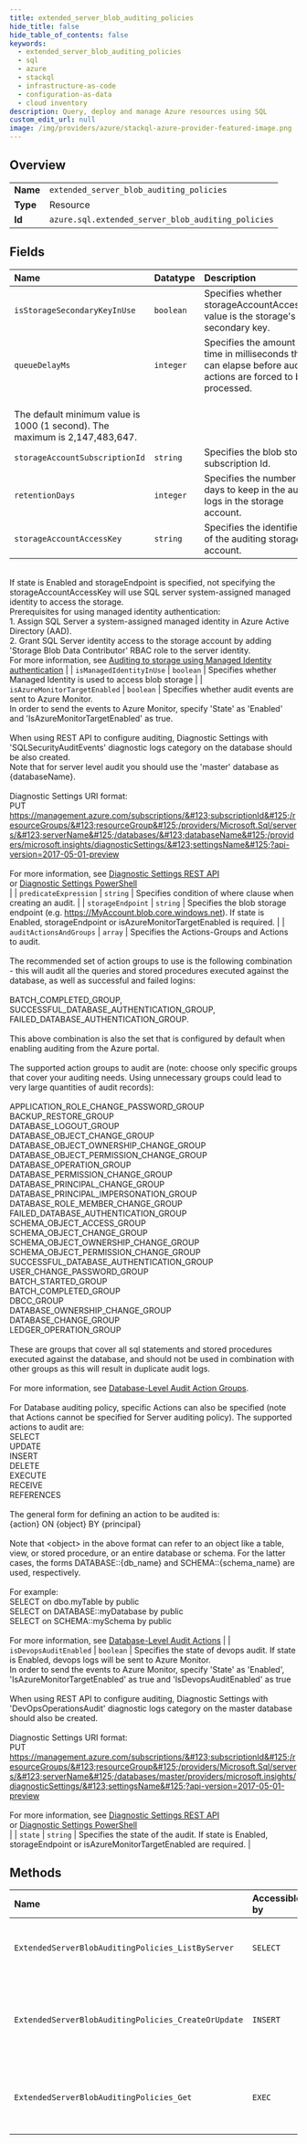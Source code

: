```yaml
---
title: extended_server_blob_auditing_policies
hide_title: false
hide_table_of_contents: false
keywords:
  - extended_server_blob_auditing_policies
  - sql
  - azure    
  - stackql
  - infrastructure-as-code
  - configuration-as-data
  - cloud inventory
description: Query, deploy and manage Azure resources using SQL
custom_edit_url: null
image: /img/providers/azure/stackql-azure-provider-featured-image.png
---
```

  
    

## Overview
<table><tbody>
<tr><td><b>Name</b></td><td><code>extended_server_blob_auditing_policies</code></td></tr>
<tr><td><b>Type</b></td><td>Resource</td></tr>
<tr><td><b>Id</b></td><td><code>azure.sql.extended_server_blob_auditing_policies</code></td></tr>
</tbody></table>

## Fields
| Name | Datatype | Description |
|:-----|:---------|:------------|
| `isStorageSecondaryKeyInUse` | `boolean` | Specifies whether storageAccountAccessKey value is the storage's secondary key. |
| `queueDelayMs` | `integer` | Specifies the amount of time in milliseconds that can elapse before audit actions are forced to be processed.
<br />The default minimum value is 1000 (1 second). The maximum is 2,147,483,647. |
| `storageAccountSubscriptionId` | `string` | Specifies the blob storage subscription Id. |
| `retentionDays` | `integer` | Specifies the number of days to keep in the audit logs in the storage account. |
| `storageAccountAccessKey` | `string` | Specifies the identifier key of the auditing storage account. 
<br />If state is Enabled and storageEndpoint is specified, not specifying the storageAccountAccessKey will use SQL server system-assigned managed identity to access the storage.
<br />Prerequisites for using managed identity authentication:
<br />1. Assign SQL Server a system-assigned managed identity in Azure Active Directory (AAD).
<br />2. Grant SQL Server identity access to the storage account by adding 'Storage Blob Data Contributor' RBAC role to the server identity.
<br />For more information, see [Auditing to storage using Managed Identity authentication](https://go.microsoft.com/fwlink/?linkid=2114355) |
| `isManagedIdentityInUse` | `boolean` | Specifies whether Managed Identity is used to access blob storage |
| `isAzureMonitorTargetEnabled` | `boolean` | Specifies whether audit events are sent to Azure Monitor. 
<br />In order to send the events to Azure Monitor, specify 'State' as 'Enabled' and 'IsAzureMonitorTargetEnabled' as true.
<br />
<br />When using REST API to configure auditing, Diagnostic Settings with 'SQLSecurityAuditEvents' diagnostic logs category on the database should be also created.
<br />Note that for server level audit you should use the 'master' database as &#123;databaseName&#125;.
<br />
<br />Diagnostic Settings URI format:
<br />PUT https://management.azure.com/subscriptions/&#123;subscriptionId&#125;/resourceGroups/&#123;resourceGroup&#125;/providers/Microsoft.Sql/servers/&#123;serverName&#125;/databases/&#123;databaseName&#125;/providers/microsoft.insights/diagnosticSettings/&#123;settingsName&#125;?api-version=2017-05-01-preview
<br />
<br />For more information, see [Diagnostic Settings REST API](https://go.microsoft.com/fwlink/?linkid=2033207)
<br />or [Diagnostic Settings PowerShell](https://go.microsoft.com/fwlink/?linkid=2033043)
<br /> |
| `predicateExpression` | `string` | Specifies condition of where clause when creating an audit. |
| `storageEndpoint` | `string` | Specifies the blob storage endpoint (e.g. https://MyAccount.blob.core.windows.net). If state is Enabled, storageEndpoint or isAzureMonitorTargetEnabled is required. |
| `auditActionsAndGroups` | `array` | Specifies the Actions-Groups and Actions to audit.
<br />
<br />The recommended set of action groups to use is the following combination - this will audit all the queries and stored procedures executed against the database, as well as successful and failed logins:
<br />
<br />BATCH_COMPLETED_GROUP,
<br />SUCCESSFUL_DATABASE_AUTHENTICATION_GROUP,
<br />FAILED_DATABASE_AUTHENTICATION_GROUP.
<br />
<br />This above combination is also the set that is configured by default when enabling auditing from the Azure portal.
<br />
<br />The supported action groups to audit are (note: choose only specific groups that cover your auditing needs. Using unnecessary groups could lead to very large quantities of audit records):
<br />
<br />APPLICATION_ROLE_CHANGE_PASSWORD_GROUP
<br />BACKUP_RESTORE_GROUP
<br />DATABASE_LOGOUT_GROUP
<br />DATABASE_OBJECT_CHANGE_GROUP
<br />DATABASE_OBJECT_OWNERSHIP_CHANGE_GROUP
<br />DATABASE_OBJECT_PERMISSION_CHANGE_GROUP
<br />DATABASE_OPERATION_GROUP
<br />DATABASE_PERMISSION_CHANGE_GROUP
<br />DATABASE_PRINCIPAL_CHANGE_GROUP
<br />DATABASE_PRINCIPAL_IMPERSONATION_GROUP
<br />DATABASE_ROLE_MEMBER_CHANGE_GROUP
<br />FAILED_DATABASE_AUTHENTICATION_GROUP
<br />SCHEMA_OBJECT_ACCESS_GROUP
<br />SCHEMA_OBJECT_CHANGE_GROUP
<br />SCHEMA_OBJECT_OWNERSHIP_CHANGE_GROUP
<br />SCHEMA_OBJECT_PERMISSION_CHANGE_GROUP
<br />SUCCESSFUL_DATABASE_AUTHENTICATION_GROUP
<br />USER_CHANGE_PASSWORD_GROUP
<br />BATCH_STARTED_GROUP
<br />BATCH_COMPLETED_GROUP
<br />DBCC_GROUP
<br />DATABASE_OWNERSHIP_CHANGE_GROUP
<br />DATABASE_CHANGE_GROUP
<br />LEDGER_OPERATION_GROUP
<br />
<br />These are groups that cover all sql statements and stored procedures executed against the database, and should not be used in combination with other groups as this will result in duplicate audit logs.
<br />
<br />For more information, see [Database-Level Audit Action Groups](https://docs.microsoft.com/en-us/sql/relational-databases/security/auditing/sql-server-audit-action-groups-and-actions#database-level-audit-action-groups).
<br />
<br />For Database auditing policy, specific Actions can also be specified (note that Actions cannot be specified for Server auditing policy). The supported actions to audit are:
<br />SELECT
<br />UPDATE
<br />INSERT
<br />DELETE
<br />EXECUTE
<br />RECEIVE
<br />REFERENCES
<br />
<br />The general form for defining an action to be audited is:
<br />&#123;action&#125; ON &#123;object&#125; BY &#123;principal&#125;
<br />
<br />Note that &lt;object&gt; in the above format can refer to an object like a table, view, or stored procedure, or an entire database or schema. For the latter cases, the forms DATABASE::&#123;db_name&#125; and SCHEMA::&#123;schema_name&#125; are used, respectively.
<br />
<br />For example:
<br />SELECT on dbo.myTable by public
<br />SELECT on DATABASE::myDatabase by public
<br />SELECT on SCHEMA::mySchema by public
<br />
<br />For more information, see [Database-Level Audit Actions](https://docs.microsoft.com/en-us/sql/relational-databases/security/auditing/sql-server-audit-action-groups-and-actions#database-level-audit-actions) |
| `isDevopsAuditEnabled` | `boolean` | Specifies the state of devops audit. If state is Enabled, devops logs will be sent to Azure Monitor.
<br />In order to send the events to Azure Monitor, specify 'State' as 'Enabled', 'IsAzureMonitorTargetEnabled' as true and 'IsDevopsAuditEnabled' as true
<br />
<br />When using REST API to configure auditing, Diagnostic Settings with 'DevOpsOperationsAudit' diagnostic logs category on the master database should also be created.
<br />
<br />Diagnostic Settings URI format:
<br />PUT https://management.azure.com/subscriptions/&#123;subscriptionId&#125;/resourceGroups/&#123;resourceGroup&#125;/providers/Microsoft.Sql/servers/&#123;serverName&#125;/databases/master/providers/microsoft.insights/diagnosticSettings/&#123;settingsName&#125;?api-version=2017-05-01-preview
<br />
<br />For more information, see [Diagnostic Settings REST API](https://go.microsoft.com/fwlink/?linkid=2033207)
<br />or [Diagnostic Settings PowerShell](https://go.microsoft.com/fwlink/?linkid=2033043)
<br /> |
| `state` | `string` | Specifies the state of the audit. If state is Enabled, storageEndpoint or isAzureMonitorTargetEnabled are required. |
## Methods
| Name | Accessible by | Required Params | Description |
|:-----|:--------------|:----------------|:------------|
| `ExtendedServerBlobAuditingPolicies_ListByServer` | `SELECT` | `resourceGroupName, serverName, subscriptionId` | Lists extended auditing settings of a server. |
| `ExtendedServerBlobAuditingPolicies_CreateOrUpdate` | `INSERT` | `blobAuditingPolicyName, resourceGroupName, serverName, subscriptionId` | Creates or updates an extended server's blob auditing policy. |
| `ExtendedServerBlobAuditingPolicies_Get` | `EXEC` | `blobAuditingPolicyName, resourceGroupName, serverName, subscriptionId` | Gets an extended server's blob auditing policy. |
